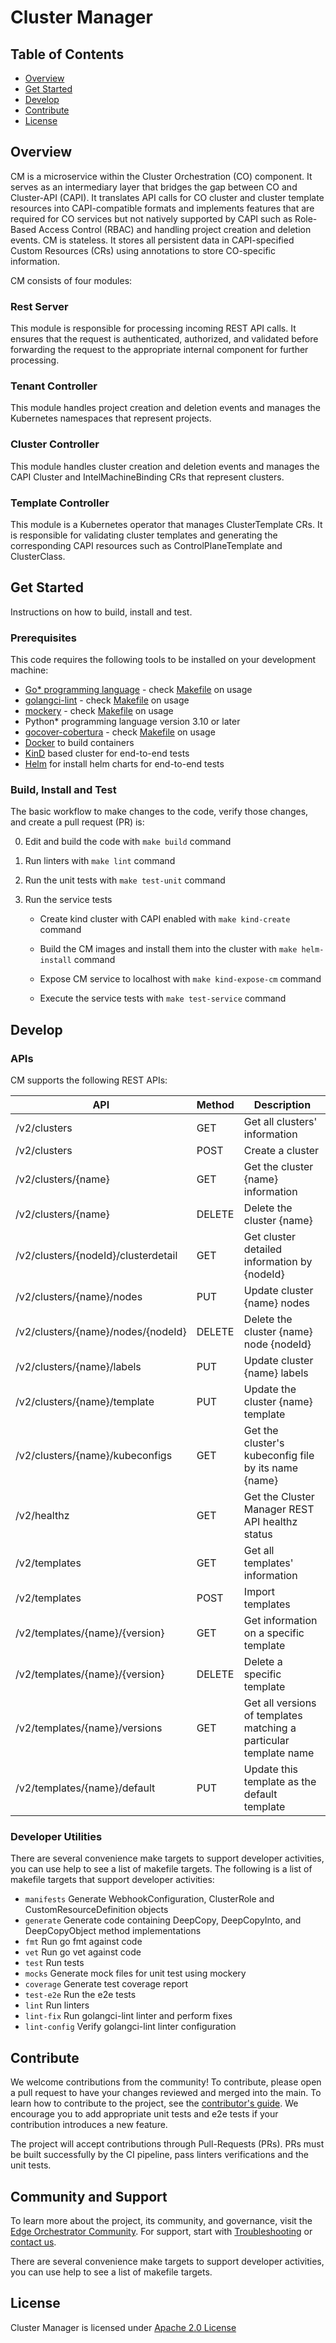 # Cluster Manager

## Table of Contents

- [Overview](#overview)
- [Get Started](#get-started)
- [Develop](#develop)
- [Contribute](#contribute)
- [License](#license)

## Overview

CM is a microservice within the Cluster Orchestration (CO) component. It serves as an intermediary layer
that bridges the gap between CO and Cluster-API (CAPI). It translates API calls for CO cluster
and cluster template resources into CAPI-compatible formats and implements features that are required
for CO services but not natively supported by CAPI such as Role-Based Access Control (RBAC)
and handling project creation and deletion events. CM is stateless. It stores all persistent data
in CAPI-specified Custom Resources (CRs) using annotations to store CO-specific information.

CM consists of four modules:

### Rest Server

This module is responsible for processing incoming REST API calls. It ensures that the request
is authenticated, authorized, and validated before forwarding the request to the appropriate
internal component for further processing.

### Tenant Controller

This module handles project creation and deletion events and manages the Kubernetes namespaces
that represent projects.

### Cluster Controller

This module handles cluster creation and deletion events and manages the CAPI Cluster and
IntelMachineBinding CRs that represent clusters.

### Template Controller

This module is a Kubernetes operator that manages ClusterTemplate CRs. It is responsible for
validating cluster templates and generating the corresponding CAPI resources such as
ControlPlaneTemplate and ClusterClass.

## Get Started

Instructions on how to build, install and test.

### Prerequisites

This code requires the following tools to be installed on your development machine:

- [Go\* programming language](https://go.dev) - check [Makefile](./Makefile) on usage
- [golangci-lint](https://github.com/golangci/golangci-lint) - check [Makefile](./Makefile)  on usage
- [mockery](github.com/vektra/mockery) - check [Makefile](./Makefile)  on usage
- Python\* programming language version 3.10 or later
- [gocover-cobertura](github.com/boumenot/gocover-cobertura) - check [Makefile](./Makefile)  on usage
- [Docker](https://docs.docker.com/engine/install/) to build containers
- [KinD](https://kind.sigs.k8s.io/docs/user/quick-start/) based cluster for end-to-end tests
- [Helm](https://helm.sh/docs/intro/install/) for install helm charts for end-to-end tests

### Build, Install and Test

The basic workflow to make changes to the code, verify those changes, and create a pull request (PR) is:

0. Edit and build the code with `make build` command

1. Run linters with `make lint` command

2. Run the unit tests with `make test-unit` command

3. Run the service tests

    - Create kind cluster with CAPI enabled with `make kind-create` command

    - Build the CM images and install them into the cluster with `make helm-install` command

    - Expose CM service to localhost with `make kind-expose-cm` command

    - Execute the service tests with `make test-service` command

## Develop

### APIs

CM supports the following REST APIs:

| API                                 | Method | Description                                                       |
|-------------------------------------|--------|-------------------------------------------------------------------|
| /v2/clusters                        | GET    | Get all clusters' information                                     |
| /v2/clusters                        | POST   | Create a cluster                                                  |
| /v2/clusters/{name}                 | GET    | Get the cluster {name} information                                |
| /v2/clusters/{name}                 | DELETE | Delete the cluster {name}                                         |
| /v2/clusters/{nodeId}/clusterdetail | GET    | Get cluster detailed information by {nodeId}                      |
| /v2/clusters/{name}/nodes           | PUT    | Update cluster {name} nodes                                       |
| /v2/clusters/{name}/nodes/{nodeId}  | DELETE | Delete the cluster {name} node {nodeId}                           |
| /v2/clusters/{name}/labels          | PUT    | Update cluster {name} labels                                      |
| /v2/clusters/{name}/template        | PUT    | Update the cluster {name} template                                |
| /v2/clusters/{name}/kubeconfigs     | GET    | Get the cluster's kubeconfig file by its name {name}              |
| /v2/healthz                         | GET    | Get the Cluster Manager REST API healthz status              |
| /v2/templates                       | GET    | Get all templates' information                                    |
| /v2/templates                       | POST   | Import templates                                                  |
| /v2/templates/{name}/{version}      | GET    | Get information on a specific template                            |
| /v2/templates/{name}/{version}      | DELETE | Delete a specific template                                        |
| /v2/templates/{name}/versions       | GET    | Get all versions of templates matching a particular template name |
| /v2/templates/{name}/default        | PUT    | Update this template as the default template                      |

### Developer Utilities

There are several convenience make targets to support developer activities, you can use help to
see a list of makefile targets. The following is a list of makefile targets that support developer
activities:

- `manifests`   Generate WebhookConfiguration, ClusterRole and CustomResourceDefinition objects
- `generate`    Generate code containing DeepCopy, DeepCopyInto, and DeepCopyObject method implementations
- `fmt`         Run go fmt against code
- `vet`         Run go vet against code
- `test`        Run tests
- `mocks`       Generate mock files for unit test using mockery
- `coverage`    Generate test coverage report
- `test-e2e`    Run the e2e tests
- `lint`        Run linters
- `lint-fix`    Run golangci-lint linter and perform fixes
- `lint-config` Verify golangci-lint linter configuration

## Contribute

We welcome contributions from the community! To contribute, please open a pull request to have your changes reviewed and merged into the main. To learn how to contribute to the project, see the [contributor's guide](https://docs.openedgeplatform.intel.com/edge-manage-docs/main/developer_guide/contributor_guide/index.html). We encourage you to add appropriate unit tests and e2e tests if your contribution introduces a new feature.

The project will accept contributions through Pull-Requests (PRs). PRs must be built successfully by the CI pipeline,
pass linters verifications and the unit tests.

## Community and Support

To learn more about the project, its community, and governance, visit the [Edge Orchestrator Community](https://github.com/open-edge-platform).
For support, start with [Troubleshooting](https://docs.openedgeplatform.intel.com/edge-manage-docs/main/developer_guide/troubleshooting/index.html) or [contact us](https://github.com/open-edge-platform/).

There are several convenience make targets to support developer activities, you can use help to see a list of makefile targets.

## License

Cluster Manager is licensed under [Apache 2.0 License](LICENSES/Apache-2.0.txt)
